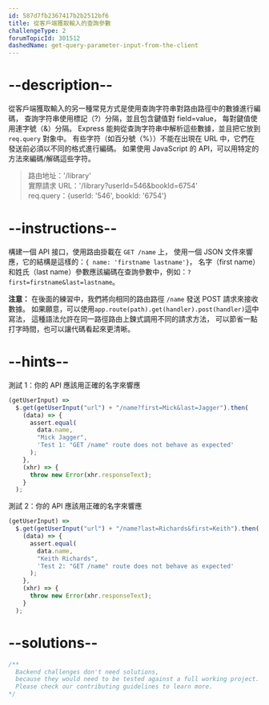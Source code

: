 ```yaml
---
id: 587d7fb2367417b2b2512bf6
title: 從客戶端獲取輸入的查詢參數
challengeType: 2
forumTopicId: 301512
dashedName: get-query-parameter-input-from-the-client
---
```


# --description--

從客戶端獲取輸入的另一種常見方式是使用查詢字符串對路由路徑中的數據進行編碼， 查詢字符串使用標記（?）分隔，並且包含鍵值對 field=value， 每對鍵值使用連字號（&）分隔。 Express 能夠從查詢字符串中解析這些數據，並且把它放到 `req.query` 對象中。 有些字符（如百分號（%））不能在出現在 URL 中，它們在發送前必須以不同的格式進行編碼。 如果使用 JavaScript 的 API，可以用特定的方法來編碼/解碼這些字符。

<blockquote>路由地址：'/library'<br> 實際請求 URL：'/library?userId=546&#x26;bookId=6754'<br>req.query：{userId: '546', bookId: '6754'}</blockquote>

# --instructions--

構建一個 API 接口，使用路由掛載在 `GET /name` 上， 使用一個 JSON 文件來響應，它的結構是這樣的：`{ name: 'firstname lastname'}`， 名字（first name）和姓氏（last name）參數應該編碼在查詢參數中，例如：`?first=firstname&last=lastname`。

**注意：** 在後面的練習中，我們將向相同的路由路徑 `/name` 發送 POST 請求來接收數據。 如果願意，可以使用`app.route(path).get(handler).post(handler)`這中寫法， 這種語法允許在同一路徑路由上鍊式調用不同的請求方法， 可以節省一點打字時間，也可以讓代碼看起來更清晰。

# --hints--

測試 1：你的 API 應該用正確的名字來響應

```js
(getUserInput) =>
  $.get(getUserInput("url") + "/name?first=Mick&last=Jagger").then(
    (data) => {
      assert.equal(
        data.name,
        "Mick Jagger",
        'Test 1: "GET /name" route does not behave as expected'
      );
    },
    (xhr) => {
      throw new Error(xhr.responseText);
    }
  );
```

測試 2：你的 API 應該用正確的名字來響應

```js
(getUserInput) =>
  $.get(getUserInput("url") + "/name?last=Richards&first=Keith").then(
    (data) => {
      assert.equal(
        data.name,
        "Keith Richards",
        'Test 2: "GET /name" route does not behave as expected'
      );
    },
    (xhr) => {
      throw new Error(xhr.responseText);
    }
  );
```

# --solutions--

```js
/**
  Backend challenges don't need solutions, 
  because they would need to be tested against a full working project. 
  Please check our contributing guidelines to learn more.
*/
```
